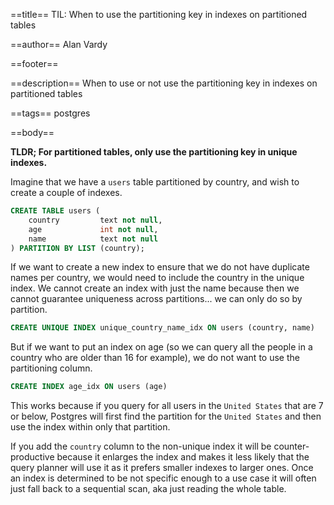 ==title==
TIL: When to use the partitioning key in indexes on partitioned tables

==author==
Alan Vardy

==footer==

==description==
When to use or not use the partitioning key in indexes on partitioned tables

==tags==
postgres

==body==

**TLDR; For partitioned tables, only use the partitioning key in unique indexes.**

Imagine that we have a `users` table partitioned by country, and wish to create a couple of indexes.

```sql
CREATE TABLE users ( 
    country         text not null,
    age             int not null,
    name            text not null
) PARTITION BY LIST (country);
```

If we want to create a new index to ensure that we do not have duplicate names per country, we would need to include the country in the unique index. We cannot create an index with just the name because then we cannot guarantee uniqueness across partitions... we can only do so by partition.

```sql
CREATE UNIQUE INDEX unique_country_name_idx ON users (country, name)
```

But if we want to put an index on age (so we can query all the people in a country who are older than 16 for example), we do not want to use the partitioning column.

```sql
CREATE INDEX age_idx ON users (age)
```

This works because if you query for all users in the `United States` that are 7 or below, Postgres will first find the partition for the `United States` and then use the index within only that partition.

If you add the `country` column to the non-unique index it will be counter-productive because it enlarges the index and makes it less likely that the query planner will use it as it prefers smaller indexes to larger ones. Once an index is determined to be not specific enough to a use case it will often just fall back to a sequential scan, aka just reading the whole table.
